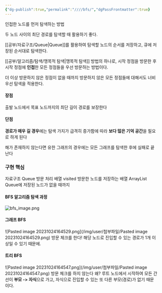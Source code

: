 ```yaml
---
{"dg-publish":true,"permalink":"////bfs/","dgPassFrontmatter":true}
---
```



인접한 노드를 먼저 탐색하는 방법

두 노드 사이의 최단 경로를 탐색할 때 활용하기 좋다.

[[공부/자료구조/Queue\|Queue]]를 활용하여 탐색할 노드의 순서를 저장하고, 큐에 저장된 순서대로 탐색한다.

[[공부/알고리즘/탐색/맹목적 탐색\|맹목적 탐색]] 방법의 하나로, 시작 정점을 방문한 후 시작 정점에 **인접**한 모든 정점들을 우선 방문하는 방법이다.

더 이상 방문하지 않은 정점이 없을 때까지 방문하지 않은 모든 정점들에 대해서도 너비 우선 탐색을 적용한다.

#### 장점
출발 노드에서 목표 노드까지의 최단 길이 경로를 보장한다

#### 단점
**경로가 매우 길 경우**에는 탐색 가지가 급격히 증가함에 따라 **보다 많은 기억 공간**을 필요로 하게 된다

해가 존재하지 않는다면 유한 그래프의 경우에는 모든 그래프를 탐색한 후에 실패로 끝난다

### 구현 핵심
자료구조 Queue
방문 처리 배열 visited
방문한 노드를 저장하는 배열 ArrayList
Queue에 저장된 노드가 없을 때까지

#### BFS 알고리즘 탐색 과정

![bfs_image.png](/img/user/첨부파일/bfs_image.png)

#### 그래프 BFS
![Pasted image 20231024164529.png](/img/user/첨부파일/Pasted image 20231024164529.png)
방문 체크를 한다! 해당 노드로 진입할 수 있는 경로가 1개 이상일 수 있기 때문에.
#### 트리 BFS
![Pasted image 20231024164547.png](/img/user/첨부파일/Pasted image 20231024164547.png)
방문 체크를 하지 않는다
왜? 루트 노드에서 시작하여 모든 간선이 **부모 -> 자식**으로 가고, 자식으로 진입할 수 있는 또 다른 부모(경로)가 없기 때문이다.